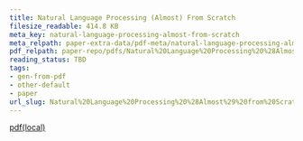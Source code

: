 ```yaml
---
title: Natural Language Processing (Almost) From Scratch
filesize_readable: 414.8 KB
meta_key: natural-language-processing-almost-from-scratch
meta_relpath: paper-extra-data/pdf-meta/natural-language-processing-almost-from-scratch.yaml
pdf_relpath: paper-repo/pdfs/Natural%20Language%20Processing%20%28Almost%29%20from%20Scratch.pdf
reading_status: TBD
tags:
- gen-from-pdf
- other-default
- paper
url_slug: Natural%20Language%20Processing%20%28Almost%29%20from%20Scratch
---
```


[pdf(local)](../../paper-repo/pdfs/Natural%20Language%20Processing%20%28Almost%29%20from%20Scratch.pdf)
